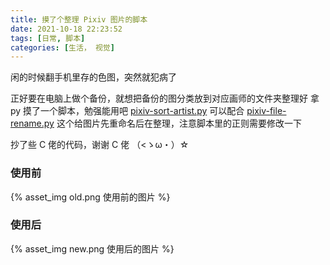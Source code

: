 ```yaml
---
title: 摸了个整理 Pixiv 图片的脚本
date: 2021-10-18 22:23:52
tags: [日常, 脚本]
categories: [生活， 视觉]
---
```


闲的时候翻手机里存的色图，突然就犯病了
<!-- More -->

正好要在电脑上做个备份，就想把备份的图分类放到对应画师的文件夹整理好
拿 py 摸了一个脚本，勉强能用吧 [pixiv-sort-artist.py](https://gist.github.com/Cahosa/69e201dd0438bac4bd8e8e512bbbfd2b)
可以配合 [pixiv-file-rename.py](https://gist.github.com/Sg4Dylan/6f678e7bef35c6985082750afd291dd5) 这个给图片先重命名后在整理，注意脚本里的正则需要修改一下

抄了些 C 佬的代码，谢谢 C 佬 （<ゝω・）☆

### 使用前  

{% asset_img old.png 使用前的图片 %}  

### 使用后  

{% asset_img new.png 使用后的图片 %}
